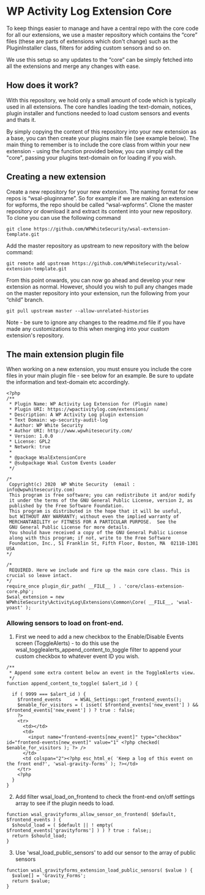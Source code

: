 # WP Activity Log Extension Core

To keep things easier to manage and have a central repo with the core code for all our extensions, we use a master repository which contains the “core” files (these are parts of extensions which don't change) such as the PluginInstaller class, filters for adding custom sensors and so on.

We use this setup so any updates to the “core” can be simply fetched into all the extensions and merge any changes with ease.

## [](https://github.com/WPWhiteSecurity/wsal-extension-template#how-does-it-work)How does it work?

With this repository, we hold only a small amount of code which is typically used in all extensions. The core handles loading the text-domain, notices, plugin installer and functions needed to load custom sensors and events and thats it.

By simply copying the content of this repository into your new extension as a base, you can then create your plugins main file (see example below). The main thing to remember is to include the core class from within your new extension - using the function provided below, you can simply call the "core", passing your plugins text-domain on for loading if you wish.

## [](https://github.com/WPWhiteSecurity/wsal-extension-template#creating-a-new-extension)Creating a new extension

Create a new repository for your new extension. The naming format for new repos is “wsal-pluginname”. So for example if we are making an extension for wpforms, the repo should be called “wsal-wpforms”. Clone the master repository or download it and extract its content into your new repository. To clone you can use the following command

    git clone https://github.com/WPWhiteSecurity/wsal-extension-template.git

Add the master repository as upstream to new repository with the below command:

    git remote add upstream https://github.com/WPWhiteSecurity/wsal-extension-template.git

From this point onwards, you can now go ahead and develop your new extension as normal. However, should you wish to pull any changes made on the master repository into your extension, run the following from your “child” branch.

    git pull upstream master --allow-unrelated-histories
Note - be sure to ignore any changes to the readme.md file if you have made any customizations to this when merging into your custom extension's repository.

## [](https://github.com/WPWhiteSecurity/wsal-extension-template#the-main-extension-plugin-file)The main extension plugin file

When working on a new extension, you must ensure you include the core files in your main plugin file - see below for an example. Be sure to update the information and text-domain etc accordingly.

    <?php
    /**
     * Plugin Name: WP Activity Log Extension for (Plugin name)
     * Plugin URI: https://wpactivitylog.com/extensions/
     * Description: A WP Activity Log plugin extension
     * Text Domain: wp-security-audit-log
     * Author: WP White Security
     * Author URI: http://www.wpwhitesecurity.com/
     * Version: 1.0.0
     * License: GPL2
     * Network: true
     *
     * @package WsalExtensionCore
     * @subpackage Wsal Custom Events Loader
     */

    /*
     Copyright(c) 2020  WP White Security  (email : info@wpwhitesecurity.com)
     This program is free software; you can redistribute it and/or modify
     it under the terms of the GNU General Public License, version 2, as
     published by the Free Software Foundation.
     This program is distributed in the hope that it will be useful,
     but WITHOUT ANY WARRANTY; without even the implied warranty of
     MERCHANTABILITY or FITNESS FOR A PARTICULAR PURPOSE.  See the
     GNU General Public License for more details.
     You should have received a copy of the GNU General Public License
     along with this program; if not, write to the Free Software
     Foundation, Inc., 51 Franklin St, Fifth Floor, Boston, MA  02110-1301  USA
    */

    /*
     REQUIRED. Here we include and fire up the main core class. This is crucial so leave intact.
    */
    require_once plugin_dir_path( __FILE__ ) . 'core/class-extension-core.php';
    $wsal_extension = new WPWhiteSecurity\ActivityLog\Extensions\Common\Core( __FILE__, 'wsal-yoast' );

### Allowing sensors to load on front-end.

1.  First we need to add a new checkbox to the Enable/Disable Events screen (ToggleAlerts) - to do this use the wsal_togglealerts_append_content_to_toggle filter to append your custom checkbox to whatever event ID you wish.

````
/**
 * Append some extra content below an event in the ToggleAlerts view.
 */
function append_content_to_toggle( $alert_id ) {

  if ( 9999 === $alert_id ) {
    $frontend_events     = WSAL_Settings::get_frontend_events();
    $enable_for_visitors = ( isset( $frontend_events['new_event'] ) && $frontend_events['new_event'] ) ? true : false;
    ?>
    <tr>
      <td></td>
      <td>
        <input name="frontend-events[new_event]" type="checkbox" id="frontend-events[new_event]" value="1" <?php checked( $enable_for_visitors ); ?> />
      </td>
      <td colspan="2"><?php esc_html_e( 'Keep a log of this event on the front end?', 'wsal-gravity-forms' ); ?></td>
    </tr>
    <?php
  }
}
````


2.  Add filter wsal_load_on_frontend to check the front-end on/off settings array to see if the plugin needs to load.
````
function wsal_gravityforms_allow_sensor_on_frontend( $default, $frontend_events ) {
  $should_load = ( $default || ! empty( $frontend_events['gravityforms'] ) ) ? true : false;;
  return $should_load;
}
````

3.  Use 'wsal_load_public_sensors' to add our sensor to the array of public sensors

````
function wsal_gravityforms_extension_load_public_sensors( $value ) {
  $value[] = 'Gravity_Forms';
  return $value;
}
````

